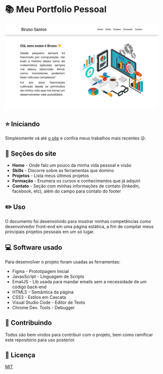 # :books: Meu Portfolio Pessoal

<img src="images/readmePreview.png" />

## :star: Iniciando

Simplesmente vá até [o site](https://bruno-slv.github.io?Portfolio) e confira meus trabalhos mais recentes :stuck_out_tongue:.

## :ledger: Seções do site

* **Home** - Onde falo um pouco da minha vida pessoal e visão
* **Skills** - Discorre sobre as ferramentas que domino
* **Projetos** - Lista meus últimos projetos
* **Formação** - Enumera os cursos e conhecimentos que já adquiri
* **Contato** - Seção com minhas informações de contato (linkedin, facebook, etc), além do campo para contato do footer

## :pencil2: Uso 

O documento foi desenvolvido para mostrar minhas competências como desenvolvedor front-end em uma página estática, a fim de compilar meus principais projetos pessoais em um só lugar.

## 💻 Software usado

Para desenvolver o projeto foram usadas as ferramentas:

* Figma - Prototipagem Inicial
* JavasScript - Linguagem de Scripts
* EmailJS - Lib usada para mandar emails sem a necessidade de um código back-end
* HTML5 - Semântica da página
* CSS3 - Estilos em Cascata
* Visual Studio Code - Editor de Texto
* Chrome Dev. Tools - Debugger

## 🤝 Contribuindo

Todos são bem vindos para contribuir com o projeto, bem como ramificar este repositório para uso posterior.

## :page_facing_up: Licença

[MIT](https://opensource.org/licenses/MIT)